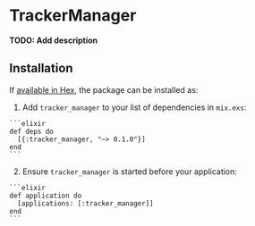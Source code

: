 # TrackerManager

**TODO: Add description**

## Installation

If [available in Hex](https://hex.pm/docs/publish), the package can be installed as:

  1. Add `tracker_manager` to your list of dependencies in `mix.exs`:

    ```elixir
    def deps do
      [{:tracker_manager, "~> 0.1.0"}]
    end
    ```

  2. Ensure `tracker_manager` is started before your application:

    ```elixir
    def application do
      [applications: [:tracker_manager]]
    end
    ```

